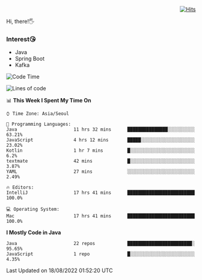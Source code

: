 <div align=right>
  
[![Hits](https://hits.seeyoufarm.com/api/count/incr/badge.svg?url=https%3A%2F%2Fgithub.com%2Fjeff-seyong)](https://hits.seeyoufarm.com)

</div>


Hi, there!🖐

### Interest😘

- Java
- Spring Boot
- Kafka
<!--

<div align=center>
  
[![Gmail Badge](https://img.shields.io/badge/Gmail-d14836?style=flat&logo=Gmail&logoColor=white&link=mailto:sedragon.kim@gmail.com)](mailto:sedragon.kim@gmail.com) 

</div>

-->

<!--
- Computer Science
- [Algorithm Study](https://github.com/2020-ASW/seyong-kim)
- JPA
- [Design Pattern](https://github.com/jeff-seyong/Design-Pattern)
-->



<!--START_SECTION:waka-->
![Code Time](http://img.shields.io/badge/Code%20Time-21%20hrs%2052%20mins-blue)

![Lines of code](https://img.shields.io/badge/From%20Hello%20World%20I%27ve%20Written-56%20Thousand%20lines%20of%20code-blue)

📊 **This Week I Spent My Time On** 

```text
⌚︎ Time Zone: Asia/Seoul

💬 Programming Languages: 
Java                     11 hrs 32 mins      ███████████████░░░░░░░░░░   63.21% 
JavaScript               4 hrs 12 mins       █████░░░░░░░░░░░░░░░░░░░░   23.02% 
Kotlin                   1 hr 7 mins         █░░░░░░░░░░░░░░░░░░░░░░░░   6.2% 
textmate                 42 mins             █░░░░░░░░░░░░░░░░░░░░░░░░   3.87% 
YAML                     27 mins             ░░░░░░░░░░░░░░░░░░░░░░░░░   2.49%

🔥 Editors: 
IntelliJ                 17 hrs 41 mins      █████████████████████████   100.0%

💻 Operating System: 
Mac                      17 hrs 41 mins      █████████████████████████   100.0%

```

**I Mostly Code in Java** 

```text
Java                     22 repos            ████████████████████████░   95.65% 
JavaScript               1 repo              █░░░░░░░░░░░░░░░░░░░░░░░░   4.35%

```



 Last Updated on 18/08/2022 01:52:20 UTC
<!--END_SECTION:waka-->

